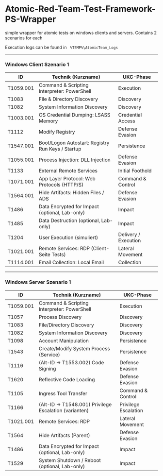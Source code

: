 # Atomic-Red-Team-Test-Framework-PS-Wrapper
simple wrapper for atomic tests on windows clients and servers. Contains 2 scenarios for each

Execution logs can be found in ` %TEMP%\AtomicTeam_Logs`
***



### Windows Client Szenario 1
| ID         | Technik (Kurzname)                                          | UKC-Phase          |
|------------|-------------------------------------------------------------|--------------------|
| T1059.001  | Command & Scripting Interpreter: PowerShell                 | Execution          |
| T1083      | File & Directory Discovery                                  | Discovery          |
| T1082      | System Information Discovery                                | Discovery          |
| T1003.001  | OS Credential Dumping: LSASS Memory                         | Credential Access  |
| T1112      | Modify Registry                                             | Defense Evasion    |
| T1547.001  | Boot/Logon Autostart: Registry Run Keys / Startup           | Persistence        |
| T1055.001  | Process Injection: DLL Injection                            | Defense Evasion    |
| T1133      | External Remote Services                                    | Initial Foothold   |
| T1071.001  | App Layer Protocol: Web Protocols (HTTP/S)                  | Command & Control  |
| T1564.001  | Hide Artifacts: Hidden Files / ADS                          | Defense Evasion    |
| T1486      | Data Encrypted for Impact (optional, Lab-only)              | Impact             |
| T1485      | Data Destruction (optional, Lab-only)                       | Impact             |
| T1204      | User Execution (simuliert)                                  | Delivery / Execution|
| T1021.001  | Remote Services: RDP (Client-Seite Tests)                   | Lateral Movement   |
| T1114.001  | Email Collection: Local Email                               | Collection         |



---
### Windows Server Szenario 1
| ID         | Technik (Kurzname)                                          | UKC-Phase          |
|------------|-------------------------------------------------------------|--------------------|
| T1059.001  | Command & Scripting Interpreter: PowerShell                 | Execution          |
| T1057      | Process Discovery                                           | Discovery          |
| T1083      | File/Directory Discovery                                    | Discovery          |
| T1082      | System Information Discovery                                | Discovery          |
| T1098      | Account Manipulation                                        | Persistence        |
| T1543      | Create/Modify System Process (Service)                      | Persistence        |
| T1116      | (Alt-ID → T1553.002) Code Signing                          | Defense Evasion    |
| T1620      | Reflective Code Loading                                     | Defense Evasion    |
| T1105      | Ingress Tool Transfer                                       | Command & Control  |
| T1166      | (Alt-ID → T1548.001) Privilege Escalation (varianten)       | Privilege Escalation|
| T1021.001  | Remote Services: RDP                                        | Lateral Movement   |
| T1564      | Hide Artifacts (Parent)                                     | Defense Evasion    |
| T1486      | Data Encrypted for Impact (optional, Lab-only)              | Impact             |
| T1529      | System Shutdown / Reboot (optional, Lab-only)               | Impact             |


